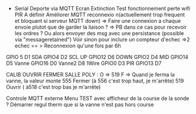 - Serial Deporte via MQTT
Ecran Extinction 
Test fonctionnement perte wifi 
PIR A définir
Améliorer MQTT reconnexio n(actuellement trop frequent et bloquant si serveur MQTT down) => Faire une connexion a chaque envoie plutot que de garder la liaison ? => PB dans ce cas pour recevoir les ordres ? Ou alors envoyer des msg avec une persistance (possible via "messageretained") 
Voir sinon pour inclure un compteur d'echec =>2 echec == > Reconnexion qu'une fois par 6h

GPIO 5 D1 SDA
GPIO4 D2 SCL 
UP GPIO12 D6
DOWN GPIO2 D4
MID GPIO14 D5
Vanne GPIO16 D0
Vanne2 D8
1Wire GPIO0 D3
PIR GPIO13 D7


CALIB OUVRIR FERMER SALLE POLY : O => 519 F =>
Quand je ferma la vanne, la valeur monte 
555 Fermer (à 556 c'est trop haut, je m'arrête)
519 Ouvrir ( à518 c'est trop bas je m'arrête)


Controle MQTT externe
Menu TEST avec afficheur de la course de la sonde ?
Démarrer regul therm que si la vanne n'est pas hors course
